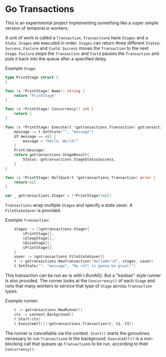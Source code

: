 # Go Transactions

This is an experimental project implementing something like a super simple version of temporal.io workers.

A unit of work is called a `Transaction`. `Transaction`s have `Stages` and a `State`. `Stages` are executed in order. `Stages` can return three different `State`s: `Success`, `Failure` and `Yield`. `Success` moves the `Transaction` to the next `Stage`. `Failure` stops the `Transaction` and `Yield` pauses the `Transaction` and puts it back into the queue after a specified delay.

Example `Stage`:

```go
type PrintStage struct {
}

func (s *PrintStage) Name() string {
	return "PrintStage"
}

func (s *PrintStage) Concurrency() int {
	return 1
}

func (s *PrintStage) Execute(t *gotransactions.Transaction) gotransactions.StageResult {
	message := t.GetState("", "message")
	if message == nil {
		message = "Hello, World!"
	}
	Print(message)
	return gotransactions.StageResult{
		Status: gotransactions.StageStatusSuccess,
	}
}

func (s *PrintStage) Rollback(t *gotransactions.Transaction) error {
	return nil
}

var _ gotransactions.Stager = (*PrintStage)(nil)
```

`Transactions` wrap multiple `Stages` and specify a state saver. A `FileStateSaver` is provided.

Example `Transaction`:

```go
	stages := []gotransactions.Stager{
		&PrintStage{},
		&SleepStage{},
		&DiceStage{},
		&PrintStage{},
	}
	saver := &gotransactions.FileStateSaver{}
	t := gotransactions.NewTransaction("HelloWorld", stages, saver)
	t.SetState("", "message", "My roll is gonna be great!")
```

This transaction can be run as-is with t.RunAll(). But a "kanban" style runner is also provided. The runner looks at the `Concurrency()` of each `Stage` and runs that many workers to service that type of `Stage` across `Transaction` types.

Example runner:

```go
    r := gotransactions.NewRunner()
	ctx := context.Background()
	r.Start(ctx)
	r.ExecuteAll([]*gotransactions.Transaction{t, t2, t3})
```

The runner is cancellable via the context. `Start()` starts the goroutines necessary to run `Transaction`s in the background. `ExecuteAll()` is a non-blocking call that queues up `Transaction`s to be run, according to their `Concurrency()`.
